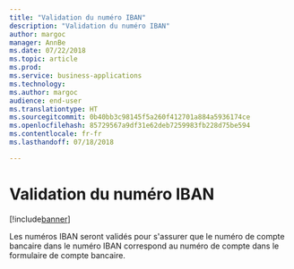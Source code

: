```yaml
---
title: "Validation du numéro IBAN"
description: "Validation du numéro IBAN"
author: margoc
manager: AnnBe
ms.date: 07/22/2018
ms.topic: article
ms.prod: 
ms.service: business-applications
ms.technology: 
ms.author: margoc
audience: end-user
ms.translationtype: HT
ms.sourcegitcommit: 0b40bb3c98145f5a260f412701a884a5936174ce
ms.openlocfilehash: 85729567a9df31e62deb7259983fb228d75be594
ms.contentlocale: fr-fr
ms.lasthandoff: 07/18/2018

---
```

#  <a name="iban-number-validation"></a>Validation du numéro IBAN

[!include[banner](../../includes/banner.md)]

Les numéros IBAN seront validés pour s'assurer que le numéro de compte bancaire dans le numéro IBAN correspond au numéro de compte dans le formulaire de compte bancaire.
